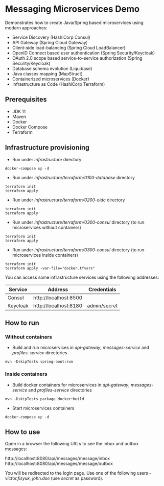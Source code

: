 # Messaging Microservices Demo

Demonstrates how to create Java/Spring based microservices using modern approaches:
* Service Discovery (HashiCorp Consul)
* API Gateway (Spring Cloud Gateway)
* Client-side load-balancing (Spring Cloud LoadBalancer)
* OpenID Connect based user authentication (Spring Security/Keycloak)
* OAuth 2.0 scope based service-to-service authorization (Spring Security/Keycloak)
* Database schema evolution (Liquibase)
* Java classes mapping (MapStruct)
* Containerized microservices (Docker)
* Infrastructure as Code (HashiCorp Terraform)

## Prerequisites
* JDK 11
* Maven
* Docker
* Docker Compose
* Terraform

## Infrastructure provisioning
* Run under _infrastructure_ directory
```
docker-compose up -d
```
* Run under _infrastructure/terraform/0100-database_ directory
```
terraform init
terraform apply
```
* Run under _infrastructure/terraform/0200-oidc_ directory
```
terraform init
terraform apply
```
* Run under _infrastructure/terraform/0300-consul_ directory (to run microservices without containers)
```
terraform init
terraform apply
```
* Run under _infrastructure/terraform/0300-consul_ directory (to run microservices inside containers)
```
terraform init
terraform apply -var-file="docker.tfvars"
```

You can access some infrastructure services using the following addresses:

| Service  | Address               | Credentials  |
|----------|-----------------------|--------------|
| Consul   | http://localhost:8500 ||
| Keycloak | http://localhost:8180 | admin/secret |

## How to run

### Without containers
* Build and run microservices in _api-gateway_, _messages-service_ and _profiles-service_ directories
```
mvn -DskipTests spring-boot:run
```

### Inside containers
* Build docker containers for microservices in _api-gateway_, _messages-service_ and _profiles-service_ directories
```
mvn -DskipTests package docker:build 
```
* Start microservices containers
```
docker-compose up -d
```

## How to use

Open in a browser the following URLs to see the inbox and outbox messages:

http://localhost:8080/api/messages/message/inbox
<br>
http://localhost:8080/api/messages/message/outbox

You will be redirected to the login page. Use one of the following users - _victor.fisyuk_, _john.doe_ (use _secret_ as password).
